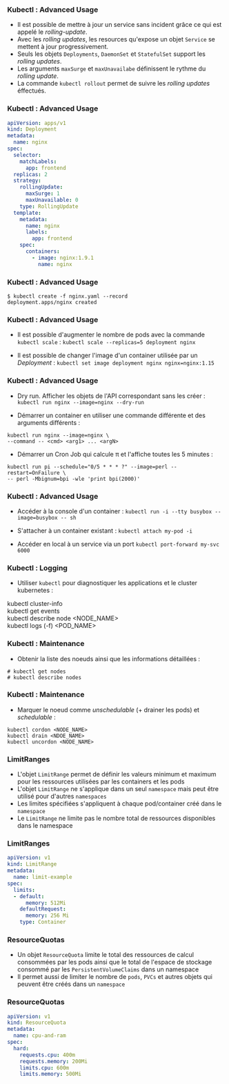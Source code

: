### Kubectl : Advanced Usage

- Il est possible de mettre à jour un service sans incident grâce ce qui est appelé le _rolling-update_. 
- Avec les _rolling updates_, les resources qu'expose un objet `Service` se mettent à jour progressivement.
- Seuls les objets `Deployments`, `DaemonSet` et `StatefulSet` support les _rolling updates_.
- Les arguments `maxSurge` et `maxUnavailabe` définissent le rythme du _rolling update_.
- La commande `kubectl rollout` permet de suivre les _rolling updates_ éffectués.

### Kubectl : Advanced Usage

```yaml
apiVersion: apps/v1
kind: Deployment
metadata:
  name: nginx
spec:
  selector:
    matchLabels:
      app: frontend
  replicas: 2
  strategy:
    rollingUpdate:
      maxSurge: 1
      maxUnavailable: 0
    type: RollingUpdate
  template:
    metadata:
      name: nginx
      labels:
        app: frontend
    spec:
      containers:
        - image: nginx:1.9.1
          name: nginx
```

### Kubectl : Advanced Usage

```console
$ kubectl create -f nginx.yaml --record
deployment.apps/nginx created
```

### Kubectl : Advanced Usage

- Il est possible d'augmenter le nombre de pods avec la commande `kubectl scale` :
`kubectl scale --replicas=5 deployment nginx`

- Il est possible de changer l'image d'un container utilisée par un _Deployment_ : 
`kubectl set image deployment nginx nginx=nginx:1.15`

### Kubectl : Advanced Usage 

- Dry run. Afficher les objets de l'API correspondant sans les créer :
`kubectl run nginx --image=nginx --dry-run`
  
- Démarrer un container en utiliser une commande différente et des arguments différents :
```console
kubectl run nginx --image=nginx \
--command -- <cmd> <arg1> ... <argN>
```

- Démarrer un Cron Job qui calcule π et l'affiche toutes les 5 minutes :
```console
kubectl run pi --schedule="0/5 * * * ?" --image=perl --restart=OnFailure \
-- perl -Mbignum=bpi -wle 'print bpi(2000)'
```


### Kubectl : Advanced Usage

- Accéder à la console d'un container :
`kubectl run -i --tty busybox --image=busybox -- sh`

- S'attacher à un container existant :
`kubectl attach my-pod -i `

- Accéder en local à un service via un port
`kubectl port-forward my-svc 6000`


### Kubectl : Logging

- Utiliser `kubectl` pour diagnostiquer les applications et le cluster kubernetes :

kubectl cluster-info <br/>
kubectl get events  <br/>
kubectl describe node <NODE_NAME> <br/>
kubectl  logs (-f) <POD_NAME> <br/>


### Kubectl : Maintenance

- Obtenir la liste des noeuds ainsi que les informations détaillées :

```console
# kubectl get nodes
# kubectl describe nodes
```

### Kubectl : Maintenance

- Marquer le noeud comme _unschedulable_ (+ drainer les pods) et _schedulable_ :

```
kubectl cordon <NODE_NAME>
kubectl drain <NDOE_NAME>
kubectl uncordon <NODE_NAME>
```

### LimitRanges

- L'objet `LimitRange` permet de définir les valeurs minimum et maximum pour les ressources utilisées par les containers et les pods
- L'objet `LimitRange` ne s'applique dans un seul `namespace` mais peut être utilisé pour d'autres `namespaces`
- Les limites spécifiées s'appliquent à chaque pod/container créé dans le `namespace`
- Le `LimitRange` ne limite pas le nombre total de ressources disponibles dans le namespace


### LimitRanges 

```yaml
apiVersion: v1
kind: LimitRange
metadata:
  name: limit-example
spec:
  limits:
  - default:
      memory: 512Mi
    defaultRequest:
      memory: 256 Mi
    type: Container
```

### ResourceQuotas

- Un objet `ResourceQuota` limite le total des ressources de calcul consommées par les pods ainsi que
  le total de l'espace de stockage consommé par les `PersistentVolumeClaims` dans un namespace
- Il permet aussi de limiter le nombre de `pods`, `PVCs` et autres objets qui peuvent être créés dans un `namespace`

### ResourceQuotas 

```yaml
apiVersion: v1
kind: ResourceQuota
metadata:
  name: cpu-and-ram
spec:
  hard:
    requests.cpu: 400m
    requests.memory: 200Mi
    limits.cpu: 600m
    limits.memory: 500Mi
```

